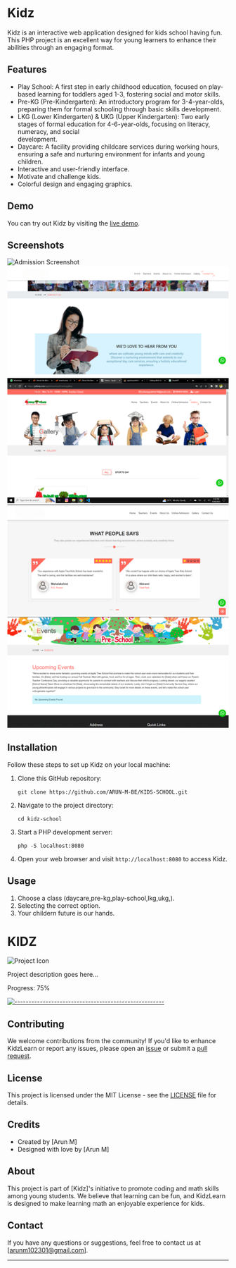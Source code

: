 # Kidz

Kidz is an interactive web application designed for kids school having fun. This PHP project is an excellent way for young learners to enhance their abilities through an engaging  format.

## Features

- Play School: A first step in early childhood education, focused on play-based learning for toddlers aged 1-3, fostering social and motor skills.
- Pre-KG (Pre-Kindergarten): An introductory program for 3-4-year-olds, preparing them for formal schooling through basic skills development.
- LKG (Lower Kindergarten) & UKG (Upper Kindergarten): Two early stages of formal education for 4-6-year-olds, focusing on literacy, numeracy, and social          
  development.
- Daycare: A facility providing childcare services during working hours, ensuring a safe and nurturing environment for infants and young children.
- Interactive and user-friendly interface.
- Motivate and challenge kids.
- Colorful design and engaging graphics.

## Demo

You can try out Kidz by visiting the [live demo](https://jofinity.com/appletreeschool/home/).

## Screenshots
![Admission Screenshot](screenshot/admission.png)
![Form Screenshot](screenshot/form.png)
![Galary Screenshot](screenshot/galary.png)
![Home Screenshot](screenshot/home.png)
![Event Screenshot](screenshot/event.png)

## Installation

Follow these steps to set up Kidz on your local machine:

1. Clone this GitHub repository:

   ```
   git clone https://github.com/ARUN-M-BE/KIDS-SCHOOL.git
   ```

2. Navigate to the project directory:

   ```
   cd kidz-school
   ```

3. Start a PHP development server:

   ```
   php -S localhost:8080
   ```

4. Open your web browser and visit `http://localhost:8080` to access Kidz.

## Usage

1. Choose a class (daycare,pre-kg,play-school,lkg,ukg,).
2. Selecting the correct option.
3. Your childern future is our hands.

# KIDZ

![Project Icon](icon.png)

Project description goes here...

Progress: 75%

[![-----------------------------------------------------](https://progress-bar.dev/75/)](https://github.com/ARUN-M-BE/KIDS-SCHOOL)

## Contributing

We welcome contributions from the community! If you'd like to enhance KidzLearn or report any issues, please open an [issue](https:/ARUN-M-BE/KIDS-SCHOOL/github.com//issues) or submit a [pull request](https://github.com/ARUN-M-BE/KIDS-SCHOOL/pulls).

## License

This project is licensed under the MIT License - see the [LICENSE](LICENSE) file for details.

## Credits

- Created by [Arun M]
- Designed with love by [Arun M]

## About

This project is part of [Kidz]'s initiative to promote coding and math skills among young students. We believe that learning can be fun, and KidzLearn is designed to make learning math an enjoyable experience for kids.

## Contact

If you have any questions or suggestions, feel free to contact us at [arunm102301@gmail.com].

---

